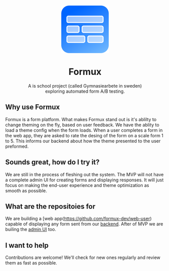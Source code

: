 <p align="center">
  <img src="https://raw.githubusercontent.com/formux-dev/info/main/logo.png" width="150px"/>
</p>

<h1 align="center">Formux</h1>
<p align="center">A is school project (called Gymnasiearbete in sweden)<br/>exploring automated form A/B testing.</p>
<p align="center"></p>


## Why use Formux
Formux is a form platform. What makes Formux stand out is it's ablilty to change theming on the fly, based on user feedback. We have the ablity to load a theme config when the form loads. When a user completes a form in the web app, they are asked to rate the desing of the form on a scale form 1 to 5. This informs our backend about how the theme presented to the user preformed. 

## Sounds great, how do I try it?
We are still in the process of fleshing out the system. The MVP will not have a complete admin UI for creating forms and displaying responses. It will just focus on making the end-user experience and theme optimization as smooth as possible.

## What are the repositoies for 
We are building a [web app(https://github.com/formux-dev/web-user) capable of displaying any form sent from our [backend](https://github.com/formux-dev/backend). After of MVP we are builing the [admin UI](https://github.com/formux-dev/web-admin) too.

## I want to help
Contributions are welcome! We'll check for new ones regularly and review them as fast as possible.
